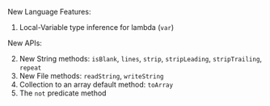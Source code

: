 New Language Features:

1. Local-Variable type inference for lambda (`var`)

New APIs:

2. New String methods: `isBlank`, `lines`, `strip`, `stripLeading`, `stripTrailing`, `repeat`
3. New File methods: `readString`, `writeString`
4. Collection to an array default method: `toArray`
5. The `not` predicate method